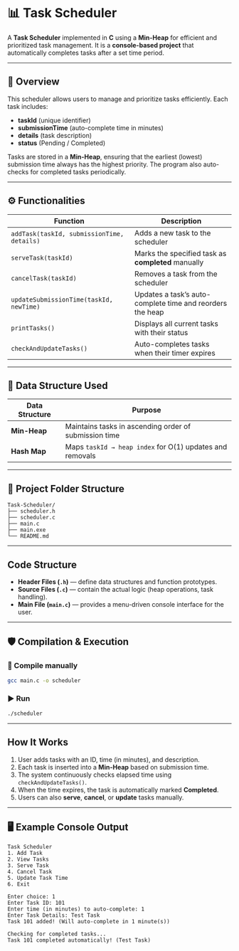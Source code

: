 # 📊 Task Scheduler

A **Task Scheduler** implemented in **C** using a **Min-Heap** for efficient and prioritized task management.
It is a **console-based project** that automatically completes tasks after a set time period.

---

## 🚀 Overview

This scheduler allows users to manage and prioritize tasks efficiently.
Each task includes:

* **taskId** (unique identifier)
* **submissionTime** (auto-complete time in minutes)
* **details** (task description)
* **status** (Pending / Completed)

Tasks are stored in a **Min-Heap**, ensuring that the earliest (lowest) submission time always has the highest priority.
The program also auto-checks for completed tasks periodically.

---

## ⚙️ Functionalities

| Function                                   | Description                                               |
| ------------------------------------------ | --------------------------------------------------------- |
| `addTask(taskId, submissionTime, details)` | Adds a new task to the scheduler                          |
| `serveTask(taskId)`                        | Marks the specified task as **completed** manually        |
| `cancelTask(taskId)`                       | Removes a task from the scheduler                         |
| `updateSubmissionTime(taskId, newTime)`    | Updates a task’s auto-complete time and reorders the heap |
| `printTasks()`                             | Displays all current tasks with their status              |
| `checkAndUpdateTasks()`                    | Auto-completes tasks when their timer expires             |

---

## 🧱 Data Structure Used
| Data Structure | Purpose                                                  |
| -------------- | -------------------------------------------------------- |
| **Min-Heap**   | Maintains tasks in ascending order of submission time    |
| **Hash Map**   | Maps `taskId → heap index` for O(1) updates and removals |

---

## 📁 Project Folder Structure

```
Task-Scheduler/
├── scheduler.h       
├── scheduler.c       
├── main.c    
├── main.exe     
└── README.md          
```

---

## Code Structure

* **Header Files (`.h`)** — define data structures and function prototypes.
* **Source Files (`.c`)** — contain the actual logic (heap operations, task handling).
* **Main File (`main.c`)** — provides a menu-driven console interface for the user.

---

## 🛡️ Compilation & Execution

### 🧠 Compile manually

```bash
gcc main.c -o scheduler
```
### ▶️ Run
```bash
./scheduler
```

---

##  How It Works

1. User adds tasks with an ID, time (in minutes), and description.
2. Each task is inserted into a **Min-Heap** based on submission time.
3. The system continuously checks elapsed time using `checkAndUpdateTasks()`.
4. When the time expires, the task is automatically marked **Completed**.
5. Users can also **serve**, **cancel**, or **update** tasks manually.

---

## 🖥️ Example Console Output

```
Task Scheduler
1. Add Task
2. View Tasks
3. Serve Task
4. Cancel Task
5. Update Task Time
6. Exit

Enter choice: 1
Enter Task ID: 101
Enter time (in minutes) to auto-complete: 1
Enter Task Details: Test Task
Task 101 added! (Will auto-complete in 1 minute(s))

Checking for completed tasks...
Task 101 completed automatically! (Test Task)
```
